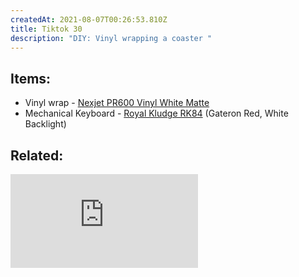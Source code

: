 ```yaml
---
createdAt: 2021-08-07T00:26:53.810Z
title: Tiktok 30
description: "DIY: Vinyl wrapping a coaster "
---
```

## Items:

* Vinyl wrap - [Nexjet PR600 Vinyl White Matte](https://shopee.ph/product/8449692/5069159026?smtt=0.89058394-1627975709.9)
* Mechanical Keyboard - [Royal Kludge RK84](https://shopee.ph/product/453543298/10407403575?smtt=0.89058394-1628276832.5) (Gateron Red, White Backlight)

## Related:

<iframe src="https://www.youtube.com/embed/5O7sSFQtJuU" title="YouTube video player" frameborder="0" allow="accelerometer; autoplay; clipboard-write; encrypted-media; gyroscope; picture-in-picture" allowfullscreen></iframe>